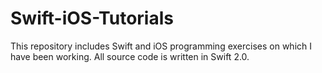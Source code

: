 # Swift-iOS-Tutorials
This repository includes Swift and iOS programming exercises on which I have been working. All source code is written in Swift 2.0.  
